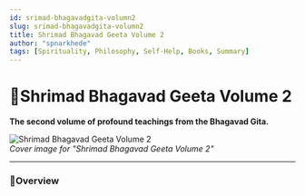 ```yaml
---
id: srimad-bhagavadgita-volumn2
slug: srimad-bhagavadgita-volumn2
title: Shrimad Bhagavad Geeta Volume 2
author: "spnarkhede"
tags: [Spirituality, Philosophy, Self-Help, Books, Summary]
---
```


# 📒Shrimad Bhagavad Geeta Volume 2

**The second volume of profound teachings from the Bhagavad Gita.**

![Shrimad Bhagavad Geeta Volume 2](/books/covers/srimadBhagavadgitaVolumn2.jpg)  
*Cover image for "Shrimad Bhagavad Geeta Volume 2"*

---

### 📖Overview